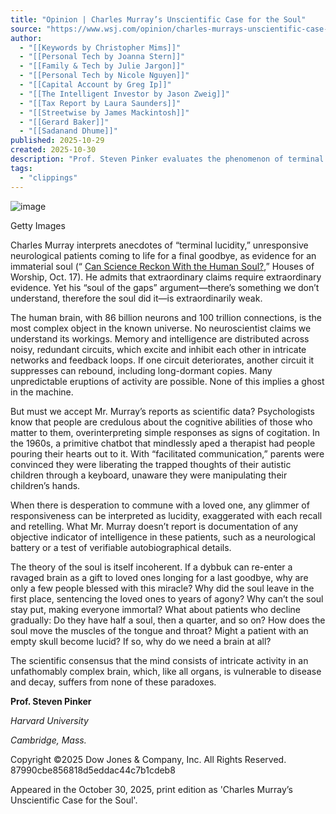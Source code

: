 ```yaml
---
title: "Opinion | Charles Murray’s Unscientific Case for the Soul"
source: "https://www.wsj.com/opinion/charles-murrays-unscientific-case-for-the-soul-pinker-brain-neuroscience-b5c76c86?st=NgWaiH"
author:
  - "[[Keywords by Christopher Mims]]"
  - "[[Personal Tech by Joanna Stern]]"
  - "[[Family & Tech by Julie Jargon]]"
  - "[[Personal Tech by Nicole Nguyen]]"
  - "[[Capital Account by Greg Ip]]"
  - "[[The Intelligent Investor by Jason Zweig]]"
  - "[[Tax Report by Laura Saunders]]"
  - "[[Streetwise by James Mackintosh]]"
  - "[[Gerard Baker]]"
  - "[[Sadanand Dhume]]"
published: 2025-10-29
created: 2025-10-30
description: "Prof. Steven Pinker evaluates the phenomenon of terminal lucidity."
tags:
  - "clippings"
---
```

![image](https://opinion-images.wsj.net/im-29294251/)

Getty Images

Charles Murray interprets anecdotes of “terminal lucidity,” unresponsive neurological patients coming to life for a final goodbye, as evidence for an immaterial soul (“ [Can Science Reckon With the Human Soul?](https://www.wsj.com/opinion/can-science-reckon-with-the-human-soul-76cdb7b6?gaa_at=eafs&gaa_n=AWEtsqcpG6qK7AFGwfNFzzRNggU68JwcVB8I4i_YVN5qktp2BXyoFyagrVH1JOOeyho=&gaa_ts=6901272a&gaa_sig=R4X9YlncJ5Z1WRMY5lJi22LGeyM8AYLiUZNd_XmCYtpnrIzXmaGmnxLXRKbdhjcbdI2WPXT-xO0PlTlcTbFOVA==&mod=article_inline),” Houses of Worship, Oct. 17). He admits that extraordinary claims require extraordinary evidence. Yet his “soul of the gaps” argument—there’s something we don’t understand, therefore the soul did it—is extraordinarily weak.

The human brain, with 86 billion neurons and 100 trillion connections, is the most complex object in the known universe. No neuroscientist claims we understand its workings. Memory and intelligence are distributed across noisy, redundant circuits, which excite and inhibit each other in intricate networks and feedback loops. If one circuit deteriorates, another circuit it suppresses can rebound, including long-dormant copies. Many unpredictable eruptions of activity are possible. None of this implies a ghost in the machine.

But must we accept Mr. Murray’s reports as scientific data? Psychologists know that people are credulous about the cognitive abilities of those who matter to them, overinterpreting simple responses as signs of cogitation. In the 1960s, a primitive chatbot that mindlessly aped a therapist had people pouring their hearts out to it. With “facilitated communication,” parents were convinced they were liberating the trapped thoughts of their autistic children through a keyboard, unaware they were manipulating their children’s hands.

When there is desperation to commune with a loved one, any glimmer of responsiveness can be interpreted as lucidity, exaggerated with each recall and retelling. What Mr. Murray doesn’t report is documentation of any objective indicator of intelligence in these patients, such as a neurological battery or a test of verifiable autobiographical details.

The theory of the soul is itself incoherent. If a dybbuk can re-enter a ravaged brain as a gift to loved ones longing for a last goodbye, why are only a few people blessed with this miracle? Why did the soul leave in the first place, sentencing the loved ones to years of agony? Why can’t the soul stay put, making everyone immortal? What about patients who decline gradually: Do they have half a soul, then a quarter, and so on? How does the soul move the muscles of the tongue and throat? Might a patient with an empty skull become lucid? If so, why do we need a brain at all?

The scientific consensus that the mind consists of intricate activity in an unfathomably complex brain, which, like all organs, is vulnerable to disease and decay, suffers from none of these paradoxes.

**Prof. Steven Pinker**

*Harvard University*

*Cambridge, Mass.*

Copyright ©2025 Dow Jones & Company, Inc. All Rights Reserved. 87990cbe856818d5eddac44c7b1cdeb8

Appeared in the October 30, 2025, print edition as 'Charles Murray’s Unscientific Case for the Soul'.